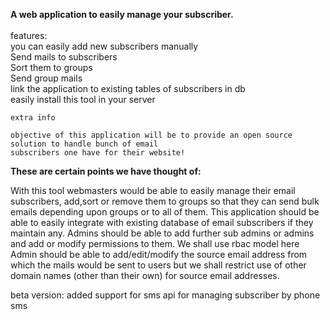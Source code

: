 **A web application to easily manage your subscriber.**<br><br>
features: <br>
	you can easily add new subscribers manually<br>
	Send mails to subscribers<br>
	Sort them to groups<br>
	Send group mails<br>
	link the application to existing tables of subscribers in db<br>
	easily install this tool in your server<br> 
	
	
	extra info
	
	objective of this application will be to provide an open source solution to handle bunch of email
	subscribers one have for their website!
	
	
**These are certain points we have thought of:** 

 With this tool webmasters would be able to easily manage their email subscribers, add,sort or remove them to groups so that they can send bulk emails depending upon groups or to all of them.
 This application should be able to easily integrate with existing database of email subscribers if they maintain any. 
 Admins should be able to add further sub admins or admins and add or modify permissions to them. We shall use rbac model here
 Admin should be able to add/edit/modify the source email address from which the mails would be sent to users but we shall restrict use of other domain names (other than their own) for source email addresses.


beta version: added support for sms api for managing subscriber by phone sms
